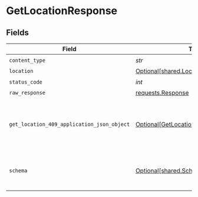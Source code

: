 # GetLocationResponse


## Fields

| Field                                                                                               | Type                                                                                                | Required                                                                                            | Description                                                                                         |
| --------------------------------------------------------------------------------------------------- | --------------------------------------------------------------------------------------------------- | --------------------------------------------------------------------------------------------------- | --------------------------------------------------------------------------------------------------- |
| `content_type`                                                                                      | *str*                                                                                               | :heavy_check_mark:                                                                                  | N/A                                                                                                 |
| `location`                                                                                          | [Optional[shared.Location]](../../models/shared/location.md)                                        | :heavy_minus_sign:                                                                                  | OK                                                                                                  |
| `status_code`                                                                                       | *int*                                                                                               | :heavy_check_mark:                                                                                  | N/A                                                                                                 |
| `raw_response`                                                                                      | [requests.Response](https://requests.readthedocs.io/en/latest/api/#requests.Response)               | :heavy_minus_sign:                                                                                  | N/A                                                                                                 |
| `get_location_409_application_json_object`                                                          | [Optional[GetLocation409ApplicationJSON]](../../models/operations/getlocation409applicationjson.md) | :heavy_minus_sign:                                                                                  | The data type's dataset has not been requested or is still syncing.                                 |
| `schema`                                                                                            | [Optional[shared.Schema]](../../models/shared/schema.md)                                            | :heavy_minus_sign:                                                                                  | Your API request was not properly authorized.                                                       |